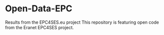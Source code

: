# Open-Data-EPC
Results from the EPC4SES.eu project
This repository is featuring open code from the Eranet EPC4SES project.
